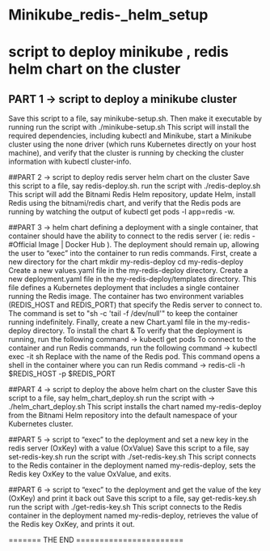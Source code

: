 # Minikube_redis-_helm_setup
# script to deploy minikube , redis helm chart on the cluster
## PART 1 -> script to deploy a minikube cluster
Save this script to a file, say minikube-setup.sh. Then make it executable by running
run the script with ./minikube-setup.sh
This script will install the required dependencies, including kubectl and Minikube, start a Minikube cluster using the none driver (which runs Kubernetes directly on your host machine), and verify that the cluster is running by checking the cluster information with kubectl cluster-info.

##PART 2 -> script to deploy redis server helm chart on the cluster
Save this script to a file, say redis-deploy.sh.
run the script with ./redis-deploy.sh
This script will add the Bitnami Redis Helm repository, update Helm, install Redis using the bitnami/redis chart, and verify that the Redis pods are running by watching the output of kubectl get pods -l app=redis -w.

##PART 3 -> helm chart defining a deployment with a single container, that container should have the ability to connect to the redis server ( ie: redis - #Official Image | Docker Hub ). The deployment should remain up, allowing the user to “exec” into the container to run redis commands.
First, create a new directory for the chart
mkdir my-redis-deploy
cd my-redis-deploy
Create a new values.yaml file in the my-redis-deploy directory.
Create a new deployment.yaml file in the my-redis-deploy/templates directory.
This file defines a Kubernetes deployment that includes a single container running the Redis image. The container has two environment variables (REDIS_HOST and REDIS_PORT) that specify the Redis server to connect to. The command is set to "sh -c 'tail -f /dev/null'" to keep the container running indefinitely.
Finally, create a new Chart.yaml file in the my-redis-deploy directory.
To install the chart & To verify that the deployment is running, run the following command -> kubectl get pods
To connect to the container and run Redis commands, run the following command -> kubectl exec -it <pod-name> sh
Replace <pod-name> with the name of the Redis pod. This command opens a shell in the container where you can run Redis command -> 
redis-cli -h $REDIS_HOST -p $REDIS_PORT

##PART 4 -> script to deploy the above helm chart on the cluster
Save this script to a file, say helm_chart_deploy.sh
run the script with -> ./helm_chart_deploy.sh
This script installs the chart named my-redis-deploy from the Bitnami Helm repository into the default namespace of your Kubernetes cluster.

##PART 5 -> script to “exec” to the deployment and set a new key in the redis server (OxKey) with a value (OxValue)
Save this script to a file, say set-redis-key.sh
run the script with ./set-redis-key.sh
This script connects to the Redis container in the deployment named my-redis-deploy, sets the Redis key OxKey to the value OxValue, and exits.

##PART 6 -> script to “exec” to the deployment and get the value of the key (OxKey) and print it back out
Save this script to a file, say get-redis-key.sh
run the script with ./get-redis-key.sh
This script connects to the Redis container in the deployment named my-redis-deploy, retrieves the value of the Redis key OxKey, and prints it out.


======= THE END =======================

